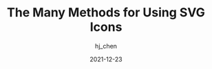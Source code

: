 ---
author: hj_chen
date: 2021-12-23
draft: true
tags:
  - css
  - svg
  - images
target_url: https://chenhuijing.com/blog/the-many-methods-for-using-svg-icons/
title: The Many Methods for Using SVG Icons
---